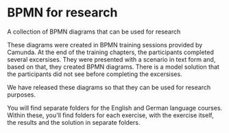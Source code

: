 # BPMN for research
A collection of BPMN diagrams that can be used for research

These diagrams were created in BPMN training sessions provided by Camunda. At the end of the training chapters, the participants completed several excersises. They were presented with a scenario in text form and, based on that, they created BPMN diagrams. There is a model solution that the participants did not see before completing the excersises.

We have released these diagrams so that they can be used for research purposes.

You will find separate folders for the English and German language courses. Within these, you'll find folders for each exercise, with the exercise itself, the results and the solution in separate folders.